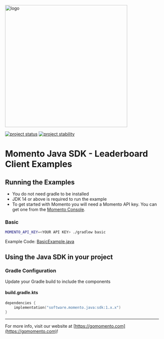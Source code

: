 <img src="https://docs.momentohq.com/img/momento-logo-forest.svg" alt="logo" width="400"/>

[![project status](https://momentohq.github.io/standards-and-practices/badges/project-status-official.svg)](https://github.com/momentohq/standards-and-practices/blob/main/docs/momento-on-github.md)
[![project stability](https://momentohq.github.io/standards-and-practices/badges/project-stability-stable.svg)](https://github.com/momentohq/standards-and-practices/blob/main/docs/momento-on-github.md)


# Momento Java SDK - Leaderboard Client Examples

## Running the Examples

- You do not need gradle to be installed
- JDK 14 or above is required to run the example
- To get started with Momento you will need a Momento API key. You can get one from the
  [Momento Console](https://console.gomomento.com).

### Basic

```bash
MOMENTO_API_KEY=<YOUR API KEY> ./gradlew basic
```

Example Code: [BasicExample.java](src/main/java/momento/client/example/BasicExample.java)

## Using the Java SDK in your project

### Gradle Configuration

Update your Gradle build to include the components

#### build.gradle.kts

```kotlin
dependencies {
    implementation("software.momento.java:sdk:1.x.x")
}
```

----------------------------------------------------------------------------------------
For more info, visit our website at [https://gomomento.com](https://gomomento.com)!
